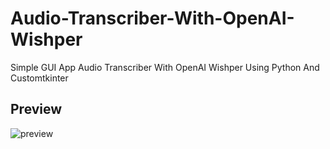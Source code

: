 # Audio-Transcriber-With-OpenAI-Wishper
Simple GUI App Audio Transcriber With OpenAI Wishper Using Python And Customtkinter

## Preview

![preview](https://user-images.githubusercontent.com/63475761/221354687-7b5d9091-1868-4ac3-9fca-75b7d90044d2.png)
